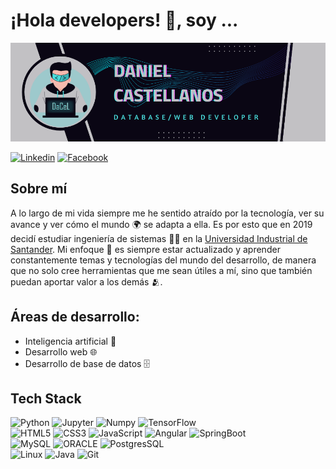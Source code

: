 # ¡Hola developers! 👋, soy ...

![Daniel Castellanos, database/web developer](https://github.com/DaCeL13/DaCeL13/blob/main/banner_github_profile.png)

[![Linkedin](https://img.shields.io/badge/Linkedin-white?logo=Linkedin&logoColor=%230A66C2)](https://www.linkedin.com/in/dacel/)
[![Facebook](https://img.shields.io/badge/Facebook-white?logo=Facebook&logoColor=%231877F2)](https://www.facebook.com/daniel.castellanos.13/)

## Sobre mí 
A lo largo de mi vida siempre me he sentido atraído por la tecnología, ver su avance y ver cómo el mundo 🌍 se adapta a ella. Es por esto que en 2019 decidí estudiar ingeniería de sistemas 🧑‍💻 en la [Universidad Industrial de Santander](https://uis.edu.co/es/). Mi enfoque 🔭 es siempre estar actualizado y aprender constantemente temas y tecnologías del mundo del desarrollo, de manera que no solo cree herramientas que me sean útiles a mí, sino que también puedan aportar valor a los demás 🫂.<br>

## Áreas de desarrollo:

- Inteligencia artificial 🤖
- Desarrollo web 🌐
- Desarrollo de base de datos 🗄

## Tech Stack
![Python](https://img.shields.io/badge/Python-%233776AB?style=for-the-badge&logo=Python&logoColor=white&labelColor=black)
![Jupyter](https://img.shields.io/badge/Jupyter-%23F37626?style=for-the-badge&logo=Jupyter&logoColor=white&labelColor=black)
![Numpy](https://img.shields.io/badge/Numpy-%23013243?style=for-the-badge&logo=Numpy&logoColor=white&labelColor=black)
![TensorFlow](https://img.shields.io/badge/TensorFlow-%23FF6F00?style=for-the-badge&logo=TensorFlow&logoColor=white&labelColor=black)
<br>
![HTML5](https://img.shields.io/badge/HTML5-f06529?style=for-the-badge&logo=html5&logoColor=white&labelColor=black)
![CSS3](https://img.shields.io/badge/CSS3-264de4?style=for-the-badge&logo=css3&logoColor=white&labelColor=black)
![JavaScript](https://img.shields.io/badge/JavaScript-f0db4f?style=for-the-badge&logo=javascript&logoColor=white&labelColor=black)
![Angular](https://img.shields.io/badge/Angular-d4173b?style=for-the-badge&logo=angular&logoColor=white&labelColor=black)
![SpringBoot](https://img.shields.io/badge/SpringBoot-6db33f?style=for-the-badge&logo=spring&logoColor=white&labelColor=black)
<br>
![MySQL](https://img.shields.io/badge/MySQL-%234479A1?style=for-the-badge&logo=MySQL&logoColor=white&labelColor=black)
![ORACLE](https://img.shields.io/badge/oracle-%23F80000?style=for-the-badge&logo=oracle&logoColor=white&labelColor=black)
![PostgresSQL](https://img.shields.io/badge/PostgresSQL-%234169E1?style=for-the-badge&logo=postgresql&logoColor=white&labelColor=black)
<br>
![Linux](https://img.shields.io/badge/Linux-%23FCC624?style=for-the-badge&logo=linux&logoColor=white&labelColor=black)
![Java](https://img.shields.io/badge/Java-%235382a1?style=for-the-badge&logo=openjdk&logoColor=white&labelColor=black)
![Git](https://img.shields.io/badge/GIT-%23F05032?style=for-the-badge&logo=git&logoColor=white&labelColor=black)


<!--![MongoDB](https://img.shields.io/badge/MongoDB-%2347A248?style=for-the-badge&logo=MongoDB&logoColor=white&labelColor=black)-->


<!--
**DaCeL13/DaCeL13** is a ✨ _special_ ✨ repository because its `README.md` (this file) appears on your GitHub profile.

Here are some ideas to get you started:

- 🔭 I’m currently working on ...
- 🌱 I’m currently learning ...
- 👯 I’m looking to collaborate on ...
- 🤔 I’m looking for help with ...
- 💬 Ask me about ...
- 📫 How to reach me: ...
- 😄 Pronouns: ...
- ⚡ Fun fact: ...
-->
